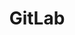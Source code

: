 ---
description: |
  GitLab is a complete open-source DevOps platform, delivered as a single
  application, fundamentally changing the way Development, Security, and Ops teams
  collaborate and build software. From idea to production, GitLab helps teams improve
  cycle time from weeks to minutes, reduce development process costs and decrease
  time to market while increasing developer productivity.
layout: stand
logo: stands/gitlab/logo.png
new_this_year: |
  <p>Since our last FOSDEM, we have had 12 major releases.</p>
  <p>Some of the new features are:</p>
  <ul>
    <li>Introducing new Integration Management</li>
    <li>Opening up 18 internal projects like the Dependency Proxy</li>
    <li>Introducing accessibility testing in GitLab</li>
    <li>Building Meltano, an open-source platform for ELT pipelines</li>
    <li>And more!</li>
  </ul>
  <p>More details can be found at our <a href="https://about.gitlab.com/releases/categories/releases/">releases page</a>. <br\><a href="https://gitlab.com/gitlab-com/marketing/community-relations/contributor-program/general/-/issues/54">GitLab planning issue</a> for FOSDEM.
  </p>
showcase: |
  <p>People visiting our stand will have the opportunity to meet GitLab members and fellow Community members, discuss new features, address questions, issues, or hang out. Below you can find the times when GitLab members will be available through our Matrix channel and Jitsi meeting room to talk to you.</p>
  <b>Visiting times:</b>
  <ul>
    <li>Saturday morning <a href="https://www.timeanddate.com/worldclock/fixedtime.html?msg=FOSDEM+GitLab+booth&iso=20210206T09&p1=%3A&ah=2">10 am EST - 12pm EST</a></li>
    <li>Saturday afternoon <a href="https://www.timeanddate.com/worldclock/fixedtime.html?msg=FOSDEM+GitLab+booth&iso=20210206T13&p1=%3A&ah=2">2pm EST - 4 pm EST</a></li>
    <li>Sunday morning <a href="https://www.timeanddate.com/worldclock/fixedtime.html?msg=FOSDEM+GitLab+booth&iso=20210207T09&p1=%3A&ah=2">10 am EST - 12pm EST</a></li>
    <li>Sunday afternoon <a href="https://www.timeanddate.com/worldclock/fixedtime.html?msg=FOSDEM+GitLab+booth&iso=20210207T1#&p1=%3A&ah=2">2pm EST - 4 pm EST</a></li>
  </ul>
  <b>Chat with us at our <a href="https://matrix.to/#/#gitlab-stand:fosdem.org?via=fosdem.org&via=matrix.org&via=raim.ist">Matrix room</a>, or have a audio/video call through our <a href="https://meet.jit.si/gitlabFOSDEM2021">Jitsi Room</a></b>
  <br/>
  <br/>
  <h3>Contributing to GitLab</h3>
  We want to make it as easy as possible for GitLab users to become GitLab contributors, so we’ve created this contribution guide to help you get started. We have multiple tracks to cater to people of varying interests so that everyone can contribute.
  In addition to Open Source Development, there are also Documentation, Translation, and UX Design tracks. Documentation, Translation, and UX Design are all just   as important as code, and we'd be happy to welcome your contributions. You can see the wider community contribution data in our <a href="https://gitlab.biterg.io/goto/937475d38035f496df3501c9b30af5ef">community dashboard</a> as well as the number of <a href="https://gitlab.biterg.io/app/kibana#/dashboard/465b66f0-882a-11e9-b37c-9d3431060b53?embed=true&_g=(refreshInterval:(display:Off,pause:!f,value:0),time:(from:now-10y,interval:'1w',mode:relative,timezone:America%2FLos_Angeles,to:now))&_a=(description:'',filters:!(),fullScreenMode:!f,options:(darkTheme:!f,hidePanelTitles:!f,useMargins:!t),panels:!((gridData:(h:24,i:'1',w:48,x:0,y:0),id:'43858010-8829-11e9-b37c-9d3431060b53',panelIndex:'1',type:visualization,version:'6.8.6')),query:(language:lucene,query:''),timeRestore:!t,title:'Wider+community+contributions+merged+per+milestone',viewMode:view)">wider community contributions</a> per milestone.
  <br/>
  <br/>
  Head over to our <a href="https://about.gitlab.com/community/contribute/">Contributing page</a>, to explore all the available contribution opportunities.
  <br/>
  <br/>
  <h3>Interesting Programs at GitLab</h3> 
  <ul>
    <li><a href="https://about.gitlab.com/handbook/marketing/community-relations/developer-evangelism/">Developer Evangelism</a></li>
    <li><a href="https://about.gitlab.com/handbook/marketing/community-relations/evangelist-program/">Evangelist Program</a></li>
    <li><a href="https://about.gitlab.com/handbook/marketing/community-relations/opensource-program/">Open Source Program</a></li>
    <li><a href="https://about.gitlab.com/handbook/marketing/community-relations/education-program/">Education Program</a></li>
    <li><a href="https://about.gitlab.com/handbook/marketing/community-relations/startups-program/">Startups Program</a></li>
  </ul>

themes:
- Developer environment
title: GitLab
website: https://www.gitlab.com
show_on_overview: true
chatroom: gitlab
---